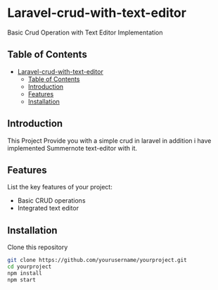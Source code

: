 # Laravel-crud-with-text-editor

Basic Crud Operation with Text Editor Implementation

## Table of Contents

- [Laravel-crud-with-text-editor](#laravel-crud-with-text-editor)
  - [Table of Contents](#table-of-contents)
  - [Introduction](#introduction)
  - [Features](#features)
  - [Installation](#installation)

## Introduction

This Project Provide you with a simple crud in laravel in addition i have implemented Summernote text-editor with it.

## Features

List the key features of your project:
- Basic CRUD operations
- Integrated text editor

## Installation

Clone this repository

```bash
git clone https://github.com/yourusername/yourproject.git
cd yourproject
npm install
npm start

